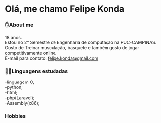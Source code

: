 # Olá, me chamo Felipe Konda
### ✋About me
18 anos.
<br>
Estou no 2° Semestre de Engenharia de computação na PUC-CAMPINAS.
<br>
Gosto de Treinar musculação, basquete e também gosto de jogar competitivamente online.
<br>
E-mail para contato: felipe.konda@gmail.com
<br>
### 👨‍💻Linguagens estudadas
-linguagem C;<br>
-python;<br>
-html;<br>
-php(Laravel);<br>
-Assembly(x86);
### Hobbies

